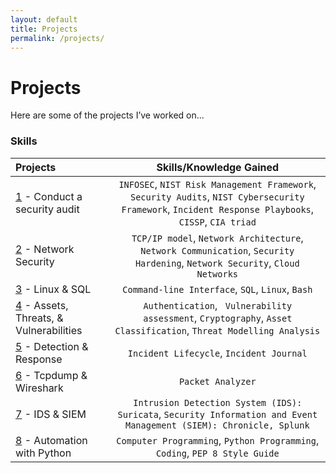 ```yaml
---
layout: default
title: Projects
permalink: /projects/
---
```



# Projects
Here are some of the projects I’ve worked on...


### Skills  
| Projects | Skills/Knowledge Gained | 
| :--- |:---:|
| [1](https://github.com/Kwangsa19/Ketmanto-Cybersecurity-Portfolio/tree/main/1%20-%20Conduct%20an%20Audit) - Conduct a security audit | `INFOSEC`, `NIST Risk Management Framework`, `Security Audits`, `NIST Cybersecurity Framework`, `Incident Response Playbooks`, `CISSP`, `CIA triad` |
| [2](https://github.com/Kwangsa19/Ketmanto-Cybersecurity-Portfolio/tree/main/2%20-%20Network%20Security) - Network Security | `TCP/IP model`,  `Network Architecture`, `Network Communication`, `Security Hardening`, `Network Security`, `Cloud Networks` | 
| [3](https://github.com/Kwangsa19/Ketmanto-Cybersecurity-Portfolio/tree/main/3%20-%20Linux%20%26%20SQL) - Linux & SQL | `Command-line Interface`, `SQL`, `Linux`, `Bash` | 
| [4](https://github.com/Kwangsa19/Ketmanto-Cybersecurity-Portfolio/tree/main/4%20-%20Assets%20%26%20Threats%20%26%20Vulnerabilities) - Assets, Threats, & Vulnerabilities | `Authentication`, ` Vulnerability assessment`, `Cryptography`, `Asset Classification`, `Threat Modelling Analysis`|
| [5](https://github.com/Kwangsa19/Ketmanto-Cybersecurity-Portfolio/tree/main/5%20-%20Detection%20%26%20Response) - Detection & Response | `Incident Lifecycle`, `Incident Journal` |
| [6](https://github.com/Kwangsa19/Ketmanto-Cybersecurity-Portfolio/tree/main/6%20-%20Tcpdump%20%26%20Wireshark) - Tcpdump & Wireshark | `Packet Analyzer` | 
| [7](https://github.com/Kwangsa19/Ketmanto-Cybersecurity-Portfolio/tree/main/7%20-%20IDS%20%26%20SIEM) - IDS & SIEM | `Intrusion Detection System (IDS): Suricata`, `Security Information and Event Management (SIEM): Chronicle, Splunk` |
| [8](https://github.com/Kwangsa19/Ketmanto-Cybersecurity-Portfolio/tree/main/8%20-%20Automation%20with%20Python) - Automation with Python | `Computer Programming`, `Python Programming`, `Coding`, `PEP 8 Style Guide`| 
